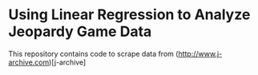 # Using Linear Regression to Analyze Jeopardy Game Data

This repository contains code to scrape data from (http://www.j-archive.com)[j-archive]
